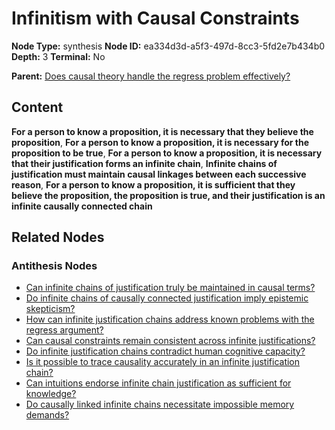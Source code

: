 # Infinitism with Causal Constraints

**Node Type:** synthesis
**Node ID:** ea334d3d-a5f3-497d-8cc3-5fd2e7b434b0
**Depth:** 3
**Terminal:** No

**Parent:** [Does causal theory handle the regress problem effectively?](does-causal-theory-handle-the-regress-problem-effectively-antithesis-849a3849-f15a-4c4c-8c11-7aee6ab3de2a.md)

## Content

**For a person to know a proposition, it is necessary that they believe the proposition**, **For a person to know a proposition, it is necessary for the proposition to be true**, **For a person to know a proposition, it is necessary that their justification forms an infinite chain**, **Infinite chains of justification must maintain causal linkages between each successive reason**, **For a person to know a proposition, it is sufficient that they believe the proposition, the proposition is true, and their justification is an infinite causally connected chain**

## Related Nodes

### Antithesis Nodes

- [Can infinite chains of justification truly be maintained in causal terms?](can-infinite-chains-of-justification-truly-be-maintained-in-causal-terms-antithesis-5b896654-da96-459e-a1fc-f82810138965.md)
- [Do infinite chains of causally connected justification imply epistemic skepticism?](do-infinite-chains-of-causally-connected-justification-imply-epistemic-skepticism-antithesis-94057cc4-e64f-4057-8d3d-3df226662782.md)
- [How can infinite justification chains address known problems with the regress argument?](how-can-infinite-justification-chains-address-known-problems-with-the-regress-argument-antithesis-5750e5b6-5b31-49e7-b187-823c0a56f491.md)
- [Can causal constraints remain consistent across infinite justifications?](can-causal-constraints-remain-consistent-across-infinite-justifications-antithesis-c1dc65ef-c061-4be3-9d4f-36bc1575a097.md)
- [Do infinite justification chains contradict human cognitive capacity?](do-infinite-justification-chains-contradict-human-cognitive-capacity-antithesis-af532aea-5ca4-460c-a82d-7f8f77738258.md)
- [Is it possible to trace causality accurately in an infinite justification chain?](is-it-possible-to-trace-causality-accurately-in-an-infinite-justification-chain-antithesis-015152d6-b616-4393-abf8-d9b272f81659.md)
- [Can intuitions endorse infinite chain justification as sufficient for knowledge?](can-intuitions-endorse-infinite-chain-justification-as-sufficient-for-knowledge-antithesis-e40c2c3f-2ba6-4201-8c5f-81e5427997a5.md)
- [Do causally linked infinite chains necessitate impossible memory demands?](do-causally-linked-infinite-chains-necessitate-impossible-memory-demands-antithesis-360a3817-2c96-4e50-870f-54bd8f911449.md)
